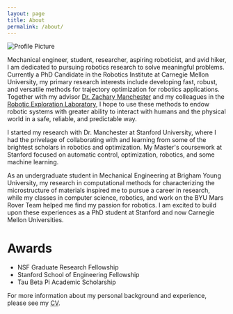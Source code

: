 ```yaml
---
layout: page
title: About
permalink: /about/
---
```


<img src="{{ site.baseurl }}/assets/brian.png" title="Profile Picture" class="profile">

Mechanical engineer, student, researcher, aspiring roboticist, and avid hiker, I am dedicated to pursuing robotics research to solve meaningful problems. Currently a PhD Candidate in the Robotics Institute at Carnegie Mellon University, my primary research interests include developing fast, robust, and versatile methods for trajectory optimization for robotics applications. Together with my advisor <a href="http://zacmanchester.github.io/">Dr. Zachary Manchester</a> and my colleagues in the <a href="https://roboticexplorationlab.org/">Robotic Exploration Laboratory</a>, I hope to use these methods to endow robotic systems with greater ability to interact with humans and the physical world in a safe, reliable, and predictable way.

I started my research with Dr. Manchester at Stanford University, where I had the privelage of collaborating with and learning from  some of the brightest scholars in robotics and optimization. My Master's coursework at Stanford focused on automatic control, optimization, robotics, and some machine learning. 

As an undergraduate student in Mechanical Engineering at Brigham Young University, my research in computational methods for characterizing the microstructure of materials inspired me to pursue a career in research, while my classes in computer science, robotics, and work on the BYU Mars Rover Team helped me find my passion for robotics. I am excited to build upon these experiences as a PhD student at Stanford and now Carnegie Mellon Universities.

# Awards
* NSF Graduate Research Fellowship
* Stanford School of Engineering Fellowship
* Tau Beta Pi Academic Scholarship

For more information about my personal background and experience, please see my [CV](/assets/CV.pdf).
